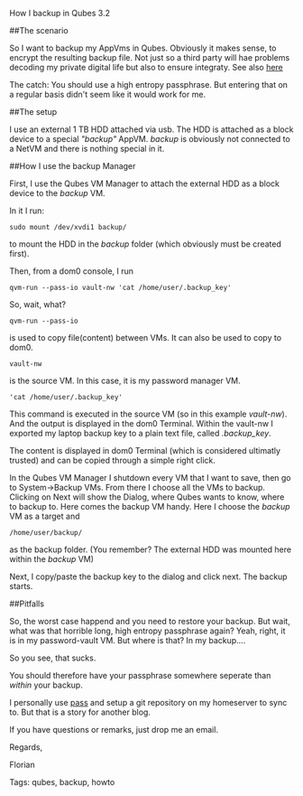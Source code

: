 How I backup in Qubes 3.2 

##The scenario

So I want to backup my AppVms in Qubes. Obviously it makes sense, to encrypt the resulting
backup file. Not just so a third party will hae problems decoding my private digital life
but also to ensure integraty. See also [here](https://www.qubes-os.org/doc/backup-restore/)

The catch: You should use a high entropy passphrase. But entering that on a regular basis 
didn't seem like it would work for me.

##The setup

I use an external 1 TB HDD attached via usb. The HDD is attached as a block device to a special
*"backup"* AppVM. *backup* is obviously not connected to a NetVM and there is nothing special 
in it. 

##How I use the backup Manager

First, I use the Qubes VM Manager to attach the external HDD as a block device to the *backup* VM. 

In it I run:

	sudo mount /dev/xvdi1 backup/

to mount the HDD in the *backup* folder (which obviously must be created first).

Then, from a dom0 console, I run 

	qvm-run --pass-io vault-nw 'cat /home/user/.backup_key'

So, wait, what? 

	qvm-run --pass-io

is used to copy file(content) between VMs. It can also be used to copy to dom0. 

	vault-nw

is the source VM. In this case, it is my password manager VM.

	'cat /home/user/.backup_key'

This command is executed in the source VM (so in this example *vault-nw*). And the output
is displayed in the dom0 Terminal. Within the vault-nw I exported my laptop backup key to a plain
text file, called *.backup_key*. 

The content is displayed in dom0 Terminal (which is considered ultimatly trusted) and can be copied through
a simple right click.

In the Qubes VM Manager I shutdown every VM that I want to save, then go to System->Backup VMs.
From there I choose all the VMs to backup. Clicking on Next will show the Dialog, where Qubes
wants to know, where to backup to. Here comes the backup VM handy. Here I choose the *backup* VM 
as a target and

	/home/user/backup/

as the backup folder. (You remember? The external HDD was mounted here within the *backup* VM)

Next, I copy/paste the backup key to the dialog and click next. The backup starts.

##Pitfalls

So, the worst case happend and you need to restore your backup. But wait, what was that horrible
long, high entropy passphrase again? Yeah, right, it is in my password-vault VM. But where is that?
In my backup....

So you see, that sucks.

You should therefore have your passphrase somewhere seperate than *within* your backup.

I personally use [pass](https://www.passwordstore.org) and setup a git repository on my homeserver to sync
to. But that is a story for another blog.

If you have questions or remarks, just drop me an email. 

Regards,

Florian

Tags: qubes, backup, howto
